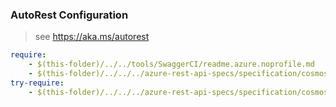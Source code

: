 ### AutoRest Configuration
> see https://aka.ms/autorest

``` yaml
require:
    - $(this-folder)/../../tools/SwaggerCI/readme.azure.noprofile.md
    - $(this-folder)/../../../azure-rest-api-specs/specification/cosmos-db/resource-manager/Microsoft.DocumentDB/core/readme.md
try-require:
    - $(this-folder)/../../../azure-rest-api-specs/specification/cosmos-db/resource-manager/Microsoft.DocumentDB/core/readme.powershell.md
```

